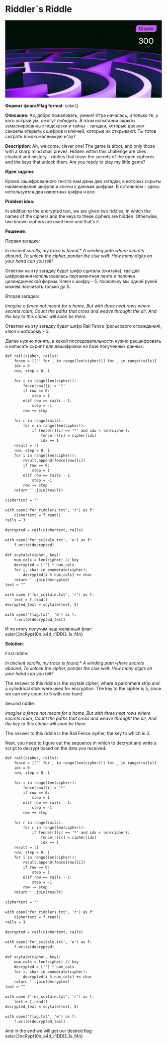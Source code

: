 # Riddler`s Riddle

![alt text](Crypto.jpg)

**Формат флага/Flag format**: solar{}

**Описание**: Ах, добро пожаловать, умник! Игра началась, и только те, у кого острый ум, смогут победить. В этом испытании скрыты замаскированные подсказки и тайны - загадки, которые дразнят секреты открытых шифров и ключей, которые их открывают. Ты готов сыграть в мою маленькую игру?

**Description**: Ah, welcome, clever one! The game is afoot, and only those with a sharp mind shall preveil. Hidden within this challenge are clies cloaked and mistery - riddles that tease the secrets of the open cipheres and the keys that unlock them. Are you ready to play my little game?

**Идея задачи**:

Кроме зашифрованного текста нам даны две загадки, в которых скрыты наименования шифров и ключи к данным шифрам. В остальном - здесь используется два известных шифра и все.

**Problem idea**:

In addition to the encrypted text, we are given two riddles, in which the names of the ciphers and the keys to these ciphers are hidden. Otherwise, two known ciphers are used here and that's it.

**Решение**:

Первая загадка:

*In ancient scrolls, my trace is found,**
*A winding path where secrets abound,*
*To unlock the cipher, ponder the clue well:*
*How many digits on your hand can you tell?*

Ответом на эту загадку будет шифр сцитала (скитала), где для шифрования использовалась пергаментная лента и палочка цилиндрической формы. Ключ к шифру - 5, поскольку мы одной рукой можем посчитать только до 5.

Вторая загадка:

*Imagine a fence not meant for a home,*
*But with three neat rows where secrets roam,*
*Count the paths that cross and weave throught the air,*
*And the key to this cipher will soon be there.*

Ответом на эту загадку будет шифр Rail Fence (рельсового ограждения), ключ к которому - 3.

Далее нужно понять, в какой последовательности нужно расшифровать и написать скрипт для дешифровки на базе полученных данных:

```
def rail(cipher, rails):
    fence = [['' for _ in range(len(cipher))] for _ in range(rails)]
    idx = 0
    row, step = 0, 1

    for i in range(len(cipher)):
        fence[row][i] = '*'
        if row == 0:
            step = 1
        elif row == rails - 1:
            step = -1
        row += step

    for r in range(rails):
        for c in range(len(cipher)):
            if fence[r][c] == '*' and idx < len(cipher):
                fence[r][c] = cipher[idx]
                idx += 1
    result = []
    row, step = 0, 1
    for i in range(len(cipher)):
        result.append(fence[row][i])
        if row == 0:
            step = 1
        elif row == rails - 1:
            step = -1
        row += step
    return ''.join(result)

ciphertext = ""

with open('for_riddlers.txt', 'r') as f:
    ciphertext = f.read()
rails = 3

decrypted = rail(ciphertext, rails)

with open('for_scitale.txt', 'w') as f:
    f.write(decrypted)

def scytale(cipher, key):
    num_cols = len(cipher) // key
    decrypted = [''] * num_cols
    for i, char in enumerate(cipher):
        decrypted[i % num_cols] += char
    return ''.join(decrypted)
text = ""

with open ('for_scitale.txt', 'r') as f:
    text = f.read()
decrypted_text = scytale(text, 5)
 
with open('flag.txt', 'w') as f:
    f.write(decrypted_text)
```

И по итогу получим наш желанный флаг:
solar{3ncRypt10n_a4d_r1DDl3_1s_f4n}


**Solution**:

First riddle:

*In ancient scrolls, my trace is found,**
*A winding path where secrets abound,*
*To unlock the cipher, ponder the clue well:*
*How many digits on your hand can you tell?*

The answer to this riddle is the scytale cipher, where a parchment strip and a cylindrical stick were used for encryption. The key to the cipher is 5, since we can only count to 5 with one hand.

Second riddle:

*Imagine a fence not meant for a home,*
*But with three neat rows where secrets roam,*
*Count the paths that cross and weave throught the air,*
*And the key to this cipher will soon be there.*

The answer to this riddle is the Rail Fence cipher, the key to which is 3.

Next, you need to figure out the sequence in which to decrypt and write a script to decrypt based on the data you received:

```
def rail(cipher, rails):
    fence = [['' for _ in range(len(cipher))] for _ in range(rails)]
    idx = 0
    row, step = 0, 1

    for i in range(len(cipher)):
        fence[row][i] = '*'
        if row == 0:
            step = 1
        elif row == rails - 1:
            step = -1
        row += step

    for r in range(rails):
        for c in range(len(cipher)):
            if fence[r][c] == '*' and idx < len(cipher):
                fence[r][c] = cipher[idx]
                idx += 1
    result = []
    row, step = 0, 1
    for i in range(len(cipher)):
        result.append(fence[row][i])
        if row == 0:
            step = 1
        elif row == rails - 1:
            step = -1
        row += step
    return ''.join(result)

ciphertext = ""

with open('for_riddlers.txt', 'r') as f:
    ciphertext = f.read()
rails = 3

decrypted = rail(ciphertext, rails)

with open('for_scitale.txt', 'w') as f:
    f.write(decrypted)

def scytale(cipher, key):
    num_cols = len(cipher) // key
    decrypted = [''] * num_cols
    for i, char in enumerate(cipher):
        decrypted[i % num_cols] += char
    return ''.join(decrypted)
text = ""

with open ('for_scitale.txt', 'r') as f:
    text = f.read()
decrypted_text = scytale(text, 5)
 
with open('flag.txt', 'w') as f:
    f.write(decrypted_text)
```

And in the end we will get our desired flag:
solar{3ncRypt10n_a4d_r1DDl3_1s_f4n}